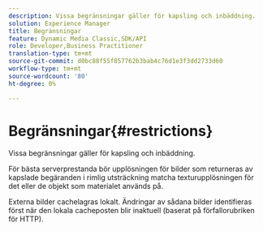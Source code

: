 ```yaml
---
description: Vissa begränsningar gäller för kapsling och inbäddning.
solution: Experience Manager
title: Begränsningar
feature: Dynamic Media Classic,SDK/API
role: Developer,Business Practitioner
translation-type: tm+mt
source-git-commit: d0bc88f55f857762b3bab4c76d1e3f3dd2733d60
workflow-type: tm+mt
source-wordcount: '80'
ht-degree: 0%

---
```



# Begränsningar{#restrictions}

Vissa begränsningar gäller för kapsling och inbäddning.

För bästa serverprestanda bör upplösningen för bilder som returneras av kapslade begäranden i rimlig utsträckning matcha texturupplösningen för det eller de objekt som materialet används på.

Externa bilder cachelagras lokalt. Ändringar av sådana bilder identifieras först när den lokala cacheposten blir inaktuell (baserat på förfallorubriken för HTTP).
